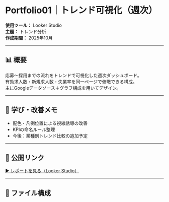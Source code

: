 # Portfolio01｜トレンド可視化（週次）

**使用ツール：** Looker Studio  
**主題：** トレンド分析  
**作成期間：** 2025年10月  

---

## 📊 概要
応募〜採用までの流れをトレンドで可視化した週次ダッシュボード。  
有効求人数・新規求人数・失業率を同一ページで俯瞰できる構成。  
主にGoogleデータソース＋グラフ構成を用いてデザイン。

---

## 🧩 学び・改善メモ
- 配色・凡例位置による視線誘導の改善  
- KPIの命名ルール整理  
- 今後：業種別トレンド比較の追加予定  

---

## 🔗 公開リンク
[▶ レポートを見る（Looker Studio）](https://lookerstudio.google.com/u/0/reporting/713986fb-158f-4d52-b03b-bab0124be456/page/Na0YF)

---

## 📂 ファイル構成
